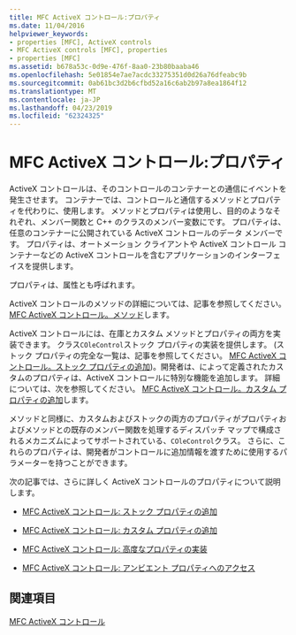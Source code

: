 ```yaml
---
title: MFC ActiveX コントロール:プロパティ
ms.date: 11/04/2016
helpviewer_keywords:
- properties [MFC], ActiveX controls
- MFC ActiveX controls [MFC], properties
- properties [MFC]
ms.assetid: b678a53c-0d9e-476f-8aa0-23b80baaba46
ms.openlocfilehash: 5e01854e7ae7acdc33275351d0d26a76dfeabc9b
ms.sourcegitcommit: 0ab61bc3d2b6cfbd52a16c6ab2b97a8ea1864f12
ms.translationtype: MT
ms.contentlocale: ja-JP
ms.lasthandoff: 04/23/2019
ms.locfileid: "62324325"
---
```

# <a name="mfc-activex-controls-properties"></a>MFC ActiveX コントロール:プロパティ

ActiveX コントロールは、そのコントロールのコンテナーとの通信にイベントを発生させます。 コンテナーでは、コントロールと通信するメソッドとプロパティを代わりに、使用します。 メソッドとプロパティは使用し、目的のようなそれぞれ、メンバー関数と C++ のクラスのメンバー変数にです。 プロパティは、任意のコンテナーに公開されている ActiveX コントロールのデータ メンバーです。 プロパティは、オートメーション クライアントや ActiveX コントロール コンテナーなどの ActiveX コントロールを含むアプリケーションのインターフェイスを提供します。

プロパティは、属性とも呼ばれます。

ActiveX コントロールのメソッドの詳細については、記事を参照してください。 [MFC ActiveX コントロール。メソッド](../mfc/mfc-activex-controls-methods.md)します。

ActiveX コントロールには、在庫とカスタム メソッドとプロパティの両方を実装できます。 クラス`COleControl`ストック プロパティの実装を提供します。 (ストック プロパティの完全な一覧は、記事を参照してください。 [MFC ActiveX コントロール。ストック プロパティの追加](../mfc/mfc-activex-controls-adding-stock-properties.md))。開発者は、によって定義されたカスタムのプロパティは、ActiveX コントロールに特別な機能を追加します。 詳細については、次を参照してください。 [MFC ActiveX コントロール。カスタム プロパティの追加](../mfc/mfc-activex-controls-adding-custom-properties.md)します。

メソッドと同様に、カスタムおよびストックの両方のプロパティがプロパティおよびメソッドとの既存のメンバー関数を処理するディスパッチ マップで構成されるメカニズムによってサポートされている、`COleControl`クラス。 さらに、これらのプロパティは、開発者がコントロールに追加情報を渡すために使用するパラメーターを持つことができます。

次の記事では、さらに詳しく ActiveX コントロールのプロパティについて説明します。

- [MFC ActiveX コントロール: ストック プロパティの追加](../mfc/mfc-activex-controls-adding-stock-properties.md)

- [MFC ActiveX コントロール: カスタム プロパティの追加](../mfc/mfc-activex-controls-adding-custom-properties.md)

- [MFC ActiveX コントロール: 高度なプロパティの実装](../mfc/mfc-activex-controls-advanced-property-implementation.md)

- [MFC ActiveX コントロール: アンビエント プロパティへのアクセス](../mfc/mfc-activex-controls-accessing-ambient-properties.md)

## <a name="see-also"></a>関連項目

[MFC ActiveX コントロール](../mfc/mfc-activex-controls.md)
